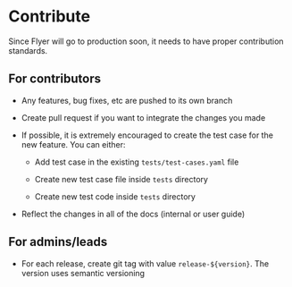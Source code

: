 # Contribute

Since Flyer will go to production soon, it needs to have proper contribution standards.

## For contributors

- Any features, bug fixes, etc are pushed to its own branch

- Create pull request if you want to integrate the changes you made

- If possible, it is extremely encouraged to create the test case for the new feature. You can either:

  - Add test case in the existing `tests/test-cases.yaml` file

  - Create new test case file inside `tests` directory

  - Create new test code inside `tests` directory

- Reflect the changes in all of the docs (internal or user guide)

## For admins/leads

- For each release, create git tag with value `release-${version}`. The version uses semantic versioning
